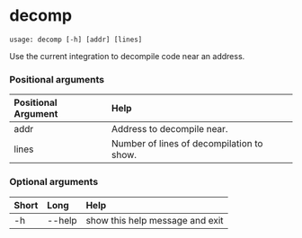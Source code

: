 <!-- THIS PART OF THIS FILE IS AUTOGENERATED. DO NOT MODIFY IT. See scripts/generate-docs.sh -->
# decomp

```text
usage: decomp [-h] [addr] [lines]

```

Use the current integration to decompile code near an address.
### Positional arguments

|Positional Argument|Help|
| :--- | :--- |
|addr|Address to decompile near.|
|lines|Number of lines of decompilation to show.|

### Optional arguments

|Short|Long|Help|
| :--- | :--- | :--- |
|-h|--help|show this help message and exit|

<!-- END OF AUTOGENERATED PART. Do not modify this line or the line below, they mark the end of the auto-generated part of the file. If you want to extend the documentation in a way which cannot easily be done by adding to the command help description, write below the following line. -->
<!-- ------------\>8---- ----\>8---- ----\>8------------ -->
